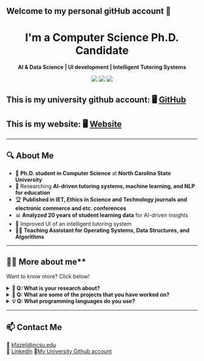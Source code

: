 ## Welcome to my personal gitHub account 👋

<h1 align="center">I'm a Computer Science Ph.D. Candidate</h1>

<p align="center">
  <strong> AI & Data Science | UI development | Intelligent Tutoring Systems</strong>
</p>

<p align="center">
  <a href="https://github.com/kimiafazeli1"><img src="https://img.shields.io/github/followers/kimiafazeli1?style=social"></a>
  <a href="https://linkedin.com/in/kimia-fazeli-7882b1225"><img src="https://img.shields.io/badge/-LinkedIn-blue?style=flat&logo=Linkedin"></a>
  <a href="mailto:kfazeli@ncsu.edu"><img src="https://img.shields.io/badge/Email-Contact%20Me-red?style=flat&logo=gmail"></a>
</p>


## This is my university github account: 🖥️ [GitHub](https://github.ncsu.edu/kfazeli)

## This is my website: 🖥️ [Website](https://kimiafazeli1.github.io/)

---

## 🔍 **About Me**
- 📖 **Ph.D. student in Computer Science** at **North Carolina State University**  
- 🔬 Researching **AI-driven tutoring systems, machine learning, and NLP for education**  
- 🏆 **Published in IET, Ethics in Science and Technology journals and electronic commerce and etc. conferences**  
- 📊 **Analyzed 20 years of student learning data** for AI-driven insights
- 🔬 Improved UI of an intelligent tutoring system
- 👨‍🏫 **Teaching Assistant for Operating Systems, Data Structures, and Algorithms**  

---

## 👨‍🏫 More about me**  
Want to know more? Click below!  

<details>
  <summary><strong>🤔 Q: What is your research about?</strong></summary>
  <p>I'm working on AI-powered tutoring systems that help students solve deductive logic problems. My research involves data analysis, reinforcement learning, and NLP techniques.</p>
</details>

<details>
  <summary><strong>🚀 Q: What are some of the projects that you have worked on?</strong></summary>
  <ul>
    <li>🔹 <strong>Deep Thought Intelligent Tutor</strong>: AI-powered education system</li>
    < img src="https://github.com/user-attachments/assets/8b1722a8-b956-4957-ae85-2825e4cf067d" >
    <li>🔹 <strong>Flashcard Generator</strong>: NLP-based tool to create learning materials</li>
    <img src="https://github.com/tran4code/auto_anki/assets/113017516/ca20b1dd-9972-4af1-a883-a665f321b9b6" width="400" />
    <li>🔹 <strong>AI-Powered Calorie Tracker</strong>: A personalized fitness tracking app</li>
    <img src=https://github.com/tran4code/calorieApp_server/blob/main/src/static/img/updated_login_page.png>
  </ul>
</details>

<details>
  <summary><strong>💡 Q: What programming languages do you use?</strong></summary>
  <p>My main languages are <strong>Python</strong> and <strong>JavaScript</strong>, but I also work with C++ </p>
</details>

---

## 📫 **Contact Me**
📧 [kfazeli@ncsu.edu](mailto:kfazeli@ncsu.edu)  
🔗 [LinkedIn](https://linkedin.com/in/kimia-fazeli-7882b1225)
🔗[My University Github account](https://github.ncsu.edu/kfazeli)

